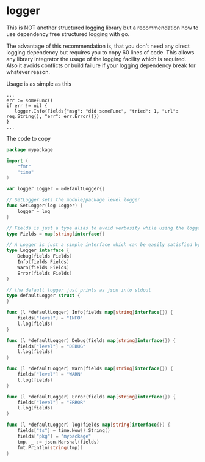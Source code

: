 # logger
This is NOT another structured logging library but a recommendation how to use dependency free structured logging with go.

The advantage of this recommendation is, that you don't need any direct logging dependency but requires you to copy 60 lines of code. This allows any library integrator the usage of the logging facility which is required. Also it avoids conflicts or build failure if your logging dependency break for whatever reason.

Usage is as simple as this
```
...
err := someFunc()
if err != nil {
   logger.Info(Fields{"msg": "did someFunc", "tried": 1, "url": req.String(), "err": err.Error()})
}
...
```


The code to copy
```go
package mypackage

import (
	"fmt"
	"time"
)

var logger Logger = &defaultLogger{}

// SetLogger sets the module/package level logger
func SetLogger(log Logger) {
	logger = log
}

// Fields is just a type alias to avoid verbosity while using the logger
type Fields = map[string]interface{}

// A Logger is just a simple interface which can be easily satisfied by any implementor
type Logger interface {
	Debug(fields Fields)
	Info(fields Fields)
	Warn(fields Fields)
	Error(fields Fields)
}

// the default logger just prints as json into stdout
type defaultLogger struct {
}

func (l *defaultLogger) Info(fields map[string]interface{}) {
	fields["level"] = "INFO"
	l.log(fields)
}

func (l *defaultLogger) Debug(fields map[string]interface{}) {
	fields["level"] = "DEBUG"
	l.log(fields)
}

func (l *defaultLogger) Warn(fields map[string]interface{}) {
	fields["level"] = "WARN"
	l.log(fields)
}

func (l *defaultLogger) Error(fields map[string]interface{}) {
	fields["level"] = "ERROR"
	l.log(fields)
}

func (l *defaultLogger) log(fields map[string]interface{}) {
	fields["ts"] = time.Now().String()
	fields["pkg"] = "mypackage"
	tmp, _ := json.Marshal(fields)
	fmt.Println(string(tmp))
}

```
